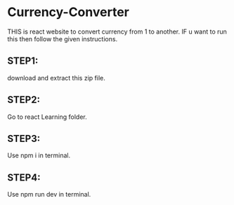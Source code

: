 # Currency-Converter
THIS is react website to convert currency from 1 to another. 
IF u want to run this then follow the given instructions.  
## STEP1:
download and extract this zip file.  
## STEP2:
Go to react Learning folder.  
## STEP3: 
Use npm i in terminal.  
## STEP4:
Use npm run dev in terminal.  
